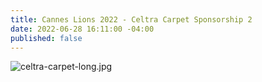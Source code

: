 ```yaml
---
title: Cannes Lions 2022 - Celtra Carpet Sponsorship 2
date: 2022-06-28 16:11:00 -04:00
published: false
---
```


![celtra-carpet-long.jpg](/uploads/celtra-carpet-long.jpg)